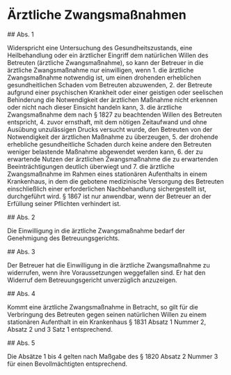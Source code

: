 # Ärztliche Zwangsmaßnahmen



\#\# Abs. 1

 Widerspricht eine Untersuchung des Gesundheitszustands, eine Heilbehandlung oder ein ärztlicher Eingriff dem natürlichen Willen des Betreuten (ärztliche Zwangsmaßnahme), so kann der Betreuer in die ärztliche Zwangsmaßnahme nur einwilligen, wenn  1\.
 die ärztliche Zwangsmaßnahme notwendig ist, um einen drohenden erheblichen gesundheitlichen Schaden vom Betreuten abzuwenden,
 2\.
 der Betreute aufgrund einer psychischen Krankheit oder einer geistigen oder seelischen Behinderung die Notwendigkeit der ärztlichen Maßnahme nicht erkennen oder nicht nach dieser Einsicht handeln kann,
 3\.
 die ärztliche Zwangsmaßnahme dem nach § 1827 zu beachtenden Willen des Betreuten entspricht,
 4\.
 zuvor ernsthaft, mit dem nötigen Zeitaufwand und ohne Ausübung unzulässigen Drucks versucht wurde, den Betreuten von der Notwendigkeit der ärztlichen Maßnahme zu überzeugen,
 5\.
 der drohende erhebliche gesundheitliche Schaden durch keine andere den Betreuten weniger belastende Maßnahme abgewendet werden kann,
 6\.
 der zu erwartende Nutzen der ärztlichen Zwangsmaßnahme die zu erwartenden Beeinträchtigungen deutlich überwiegt und
 7\.
 die ärztliche Zwangsmaßnahme im Rahmen eines stationären Aufenthalts in einem Krankenhaus, in dem die gebotene medizinische Versorgung des Betreuten einschließlich einer erforderlichen Nachbehandlung sichergestellt ist, durchgeführt wird.
§ 1867 ist nur anwendbar, wenn der Betreuer an der Erfüllung seiner Pflichten verhindert ist.

\#\# Abs. 2

 Die Einwilligung in die ärztliche Zwangsmaßnahme bedarf der Genehmigung des Betreuungsgerichts.

\#\# Abs. 3

 Der Betreuer hat die Einwilligung in die ärztliche Zwangsmaßnahme zu widerrufen, wenn ihre Voraussetzungen weggefallen sind. Er hat den Widerruf dem Betreuungsgericht unverzüglich anzuzeigen.

\#\# Abs. 4

 Kommt eine ärztliche Zwangsmaßnahme in Betracht, so gilt für die Verbringung des Betreuten gegen seinen natürlichen Willen zu einem stationären Aufenthalt in ein Krankenhaus § 1831 Absatz 1 Nummer 2, Absatz 2 und 3 Satz 1 entsprechend.

\#\# Abs. 5

 Die Absätze 1 bis 4 gelten nach Maßgabe des § 1820 Absatz 2 Nummer 3 für einen Bevollmächtigten entsprechend. 

